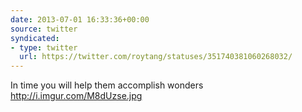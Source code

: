 ```yaml
---
date: 2013-07-01 16:33:36+00:00
source: twitter
syndicated:
- type: twitter
  url: https://twitter.com/roytang/statuses/351740381060268032/
---
```


In time you will help them accomplish wonders http://i.imgur.com/M8dUzse.jpg